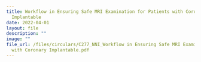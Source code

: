 ```yaml
---
title: Workflow in Ensuring Safe MRI Examination for Patients with Coronary
  Implantable
date: 2022-04-01
layout: file
description: ""
image: ""
file_url: /files/circulars/C277_NNI_Workflow in Ensuring Safe MRI Examination for Patients
  with Coronary Implantable.pdf
---
```

